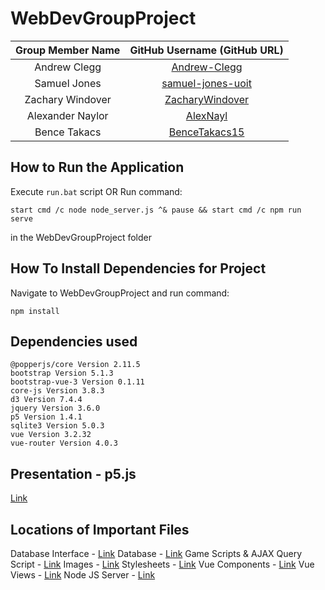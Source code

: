 # WebDevGroupProject

| Group Member Name | GitHub Username (GitHub URL)|
| :------------------------:|:--------------------------------------:|
| Andrew Clegg | [Andrew-Clegg](https://github.com/Andrew-Clegg) |
| Samuel    Jones    | [samuel-jones-uoit](https://github.com/samuel-jones-uoit) |
| Zachary   Windover | [ZacharyWindover](https://github.com/ZacharyWindover) |
| Alexander Naylor   | [AlexNayl](https://github.com/AlexNayl)|
| Bence     Takacs   | [BenceTakacs15](https://github.com/BenceTakacs15)|


## How to Run the Application
Execute `run.bat` script
OR
Run command:
```
start cmd /c node node_server.js ^& pause && start cmd /c npm run serve
```
in the WebDevGroupProject folder


## How To Install Dependencies for Project
Navigate to WebDevGroupProject and run command:
```
npm install
```

## Dependencies used
```
@popperjs/core Version 2.11.5
bootstrap Version 5.1.3
bootstrap-vue-3 Version 0.1.11
core-js Version 3.8.3
d3 Version 7.4.4
jquery Version 3.6.0
p5 Version 1.4.1
sqlite3 Version 5.0.3
vue Version 3.2.32
vue-router Version 4.0.3
```

## Presentation - p5.js
[Link](https://github.com/AlexNayl/WebDevGroupProject/blob/main/Presentation-p5js.pdf)

## Locations of Important Files

Database Interface - [Link](https://github.com/AlexNayl/WebDevGroupProject/blob/main/model)
Database - [Link](https://github.com/AlexNayl/WebDevGroupProject/blob/main/data)
Game Scripts & AJAX Query Script - [Link](https://github.com/AlexNayl/WebDevGroupProject/blob/main/public/scripts)
Images - [Link](https://github.com/AlexNayl/WebDevGroupProject/blob/main/public/images)
Stylesheets - [Link](https://github.com/AlexNayl/WebDevGroupProject/blob/main/public/stylesheets)
Vue Components - [Link](https://github.com/AlexNayl/WebDevGroupProject/blob/main/src/components)
Vue Views - [Link](https://github.com/AlexNayl/WebDevGroupProject/blob/main/src/views)
Node JS Server - [Link](https://github.com/AlexNayl/WebDevGroupProject/blob/main/node_server.js)
